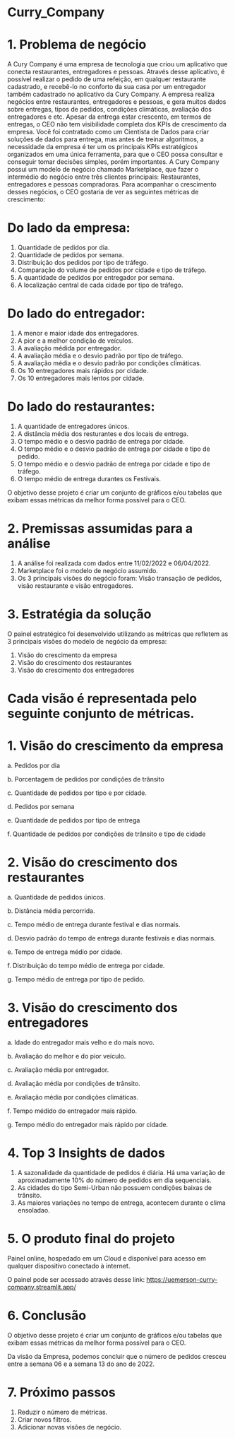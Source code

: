 # Curry_Company
# 1. Problema de negócio
A Cury Company é uma empresa de tecnologia que criou um aplicativo
que conecta restaurantes, entregadores e pessoas.
Através desse aplicativo, é possível realizar o pedido de uma refeição, em
qualquer restaurante cadastrado, e recebê-lo no conforto da sua casa por
um entregador também cadastrado no aplicativo da Cury Company.
A empresa realiza negócios entre restaurantes, entregadores e pessoas,
e gera muitos dados sobre entregas, tipos de pedidos, condições
climáticas, avaliação dos entregadores e etc. Apesar da entrega estar
crescento, em termos de entregas, o CEO não tem visibilidade completa
dos KPIs de crescimento da empresa.
Você foi contratado como um Cientista de Dados para criar soluções de
dados para entrega, mas antes de treinar algoritmos, a necessidade da
empresa é ter um os principais KPIs estratégicos organizados em uma
única ferramenta, para que o CEO possa consultar e conseguir tomar
decisões simples, porém importantes.
A Cury Company possui um modelo de negócio chamado Marketplace,
que fazer o intermédio do negócio entre três clientes principais:
Restaurantes, entregadores e pessoas compradoras. Para acompanhar o
crescimento desses negócios, o CEO gostaria de ver as seguintes
métricas de crescimento:
# Do lado da empresa:
1. Quantidade de pedidos por dia.
2. Quantidade de pedidos por semana.
3. Distribuição dos pedidos por tipo de tráfego.
4. Comparação do volume de pedidos por cidade e tipo de tráfego.
4. A quantidade de pedidos por entregador por semana.
5. A localização central de cada cidade por tipo de tráfego.
# Do lado do entregador:
1. A menor e maior idade dos entregadores.
2. A pior e a melhor condição de veículos.
3. A avaliação médida por entregador.
4. A avaliação média e o desvio padrão por tipo de tráfego.
5. A avaliação média e o desvio padrão por condições climáticas.
6. Os 10 entregadores mais rápidos por cidade.
7. Os 10 entregadores mais lentos por cidade.
# Do lado do restaurantes:
1. A quantidade de entregadores únicos.
2. A distância média dos resturantes e dos locais de entrega.
3. O tempo médio e o desvio padrão de entrega por cidade.
4. O tempo médio e o desvio padrão de entrega por cidade e tipo de pedido.
5. O tempo médio e o desvio padrão de entrega por cidade e tipo de tráfego.
6. O tempo médio de entrega durantes os Festivais.
   
O objetivo desse projeto é criar um conjunto de gráficos e/ou tabelas que
exibam essas métricas da melhor forma possível para o CEO.

# 2. Premissas assumidas para a análise
1. A análise foi realizada com dados entre 11/02/2022 e 06/04/2022.
2. Marketplace foi o modelo de negócio assumido.
3. Os 3 principais visões do negócio foram: Visão transação de pedidos, visão restaurante e visão entregadores.
# 3. Estratégia da solução
O painel estratégico foi desenvolvido utilizando as métricas que refletem
as 3 principais visões do modelo de negócio da empresa:

1. Visão do crescimento da empresa
2. Visão do crescimento dos restaurantes
3. Visão do crescimento dos entregadores
# Cada visão é representada pelo seguinte conjunto de métricas.
# 1. Visão do crescimento da empresa
a. Pedidos por dia

b. Porcentagem de pedidos por condições de trânsito

c. Quantidade de pedidos por tipo e por cidade.

d. Pedidos por semana

e. Quantidade de pedidos por tipo de entrega

f. Quantidade de pedidos por condições de trânsito e tipo de cidade
# 2. Visão do crescimento dos restaurantes
a. Quantidade de pedidos únicos.

b. Distância média percorrida.

c. Tempo médio de entrega durante festival e dias normais.

d. Desvio padrão do tempo de entrega durante festivais e dias normais.

e. Tempo de entrega médio por cidade.

f. Distribuição do tempo médio de entrega por cidade.

g. Tempo médio de entrega por tipo de pedido.
# 3. Visão do crescimento dos entregadores
a. Idade do entregador mais velho e do mais novo.

b. Avaliação do melhor e do pior veículo.

c. Avaliação média por entregador.

d. Avaliação média por condições de trânsito.

e. Avaliação média por condições climáticas.

f. Tempo médido do entregador mais rápido.

g. Tempo médio do entregador mais rápido por cidade.
# 4. Top 3 Insights de dados
1. A sazonalidade da quantidade de pedidos é diária. Há uma variação de aproximadamente 10% do número de pedidos em dia sequenciais.
2. As cidades do tipo Semi-Urban não possuem condições baixas de trânsito.
3. As maiores variações no tempo de entrega, acontecem durante o clima ensoladao.
# 5. O produto final do projeto
Painel online, hospedado em um Cloud e disponível para acesso em qualquer dispositivo conectado à internet.

O painel pode ser acessado através desse link: https://uemerson-curry-company.streamlit.app/
# 6. Conclusão
O objetivo desse projeto é criar um conjunto de gráficos e/ou tabelas que
exibam essas métricas da melhor forma possível para o CEO.

Da visão da Empresa, podemos concluir que o número de pedidos
cresceu entre a semana 06 e a semana 13 do ano de 2022.
# 7. Próximo passos
1. Reduzir o número de métricas.
2. Criar novos filtros.
3. Adicionar novas visões de negócio.


